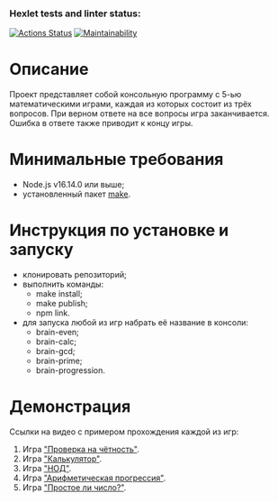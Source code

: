 ### Hexlet tests and linter status:
[![Actions Status](https://github.com/Frit027/frontend-project-lvl1/workflows/hexlet-check/badge.svg)](https://github.com/Frit027/frontend-project-lvl1/actions)
[![Maintainability](https://api.codeclimate.com/v1/badges/a99a88d28ad37a79dbf6/maintainability)](https://codeclimate.com/github/codeclimate/codeclimate/maintainability)

# Описание
Проект представляет собой консольную программу с 5-ью математическими играми, каждая из которых состоит из трёх вопросов. 
При верном ответе на все вопросы игра заканчивается. Ошибка в ответе также приводит к концу игры.

# Минимальные требования
- Node.js v16.14.0 или выше;
- установленный пакет [make](https://www.npmjs.com/package/make).

# Инструкция по установке и запуску
- клонировать репозиторий;
- выполнить команды:
  - make install;
  - make publish;
  - npm link.
- для запуска любой из игр набрать её название в консоли:
  - brain-even;
  - brain-calc;
  - brain-gcd;
  - brain-prime;
  - brain-progression.

# Демонстрация
Ссылки на видео с примером прохождения каждой из игр:
1. Игра ["Проверка на чётность"](https://drive.google.com/file/d/1SYo-L2yxF4_oUoUPyyN2MhNrsrF-YGg7/view?usp=sharing).
2. Игра ["Калькулятор"](https://drive.google.com/file/d/1tpVpi2bZ-eD9ZKvdxAdAz2yCm6HeALMy/view?usp=sharing).
3. Игра ["НОД"](https://drive.google.com/file/d/1cKAwqtl7GRNV2VrLoxwUZAA1gWYb8tJK/view?usp=sharing).
4. Игра ["Арифметическая прогрессия"](https://drive.google.com/file/d/11VJClKSWZZQu4IGapU6sIyPZTP9dI0Jj/view?usp=sharing).
5. Игра ["Простое ли число?"](https://drive.google.com/file/d/1tcOl_KdRqgPg438nHqle79WMANlxuKke/view?usp=sharing).